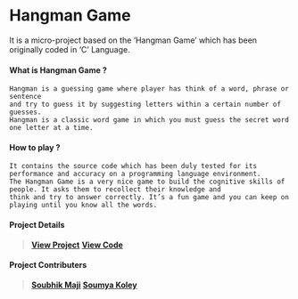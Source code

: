 # Hangman Game

It is a micro-project based on the ‘Hangman Game’ which has been originally coded in ‘C’ Language.


#### What is Hangman Game ?
```
Hangman is a guessing game where player has think of a word, phrase or sentence
and try to guess it by suggesting letters within a certain number of guesses.
Hangman is a classic word game in which you must guess the secret word one letter at a time. 
```

#### How to play ?
```
It contains the source code which has been duly tested for its performance and accuracy on a programming language environment. 
The Hangman Game is a very nice game to build the cognitive skills of people. It asks them to recollect their knowledge and 
think and try to answer correctly. It’s a fun game and you can keep on playing until you know all the words.
```
#### Project Details
>[**View Project**](https://github.com/shubhadeepmandal394/hangman-game/blob/master/doc/Hangman%20Game.pdf)
>[**View Code**](https://github.com/shubhadeepmandal394/hangman-game/blob/master/hangman-game.c)

#### Project Contributers
>[**Soubhik Maji**](https://github.com/MacMaji007)
>[**Soumya Koley**](https://github.com/Soumya1717)